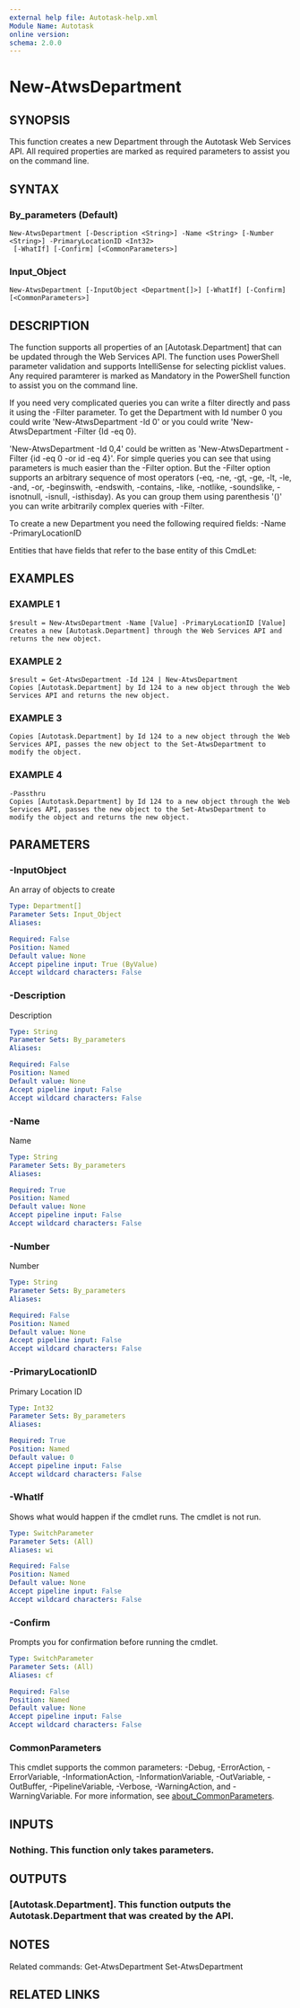 ```yaml
---
external help file: Autotask-help.xml
Module Name: Autotask
online version:
schema: 2.0.0
---
```


# New-AtwsDepartment

## SYNOPSIS
This function creates a new Department through the Autotask Web Services API.
All required properties are marked as required parameters to assist you on the command line.

## SYNTAX

### By_parameters (Default)
```
New-AtwsDepartment [-Description <String>] -Name <String> [-Number <String>] -PrimaryLocationID <Int32>
 [-WhatIf] [-Confirm] [<CommonParameters>]
```

### Input_Object
```
New-AtwsDepartment [-InputObject <Department[]>] [-WhatIf] [-Confirm] [<CommonParameters>]
```

## DESCRIPTION
The function supports all properties of an \[Autotask.Department\] that can be updated through the Web Services API.
The function uses PowerShell parameter validation  and supports IntelliSense for selecting picklist values.
Any required paramterer is marked as Mandatory in the PowerShell function to assist you on the command line.

If you need very complicated queries you can write a filter directly and pass it using the -Filter parameter.
To get the Department with Id number 0 you could write 'New-AtwsDepartment -Id 0' or you could write 'New-AtwsDepartment -Filter {Id -eq 0}.

'New-AtwsDepartment -Id 0,4' could be written as 'New-AtwsDepartment -Filter {id -eq 0 -or id -eq 4}'.
For simple queries you can see that using parameters is much easier than the -Filter option.
But the -Filter option supports an arbitrary sequence of most operators (-eq, -ne, -gt, -ge, -lt, -le, -and, -or, -beginswith, -endswith, -contains, -like, -notlike, -soundslike, -isnotnull, -isnull, -isthisday).
As you can group them using parenthesis '()' you can write arbitrarily complex queries with -Filter. 

To create a new Department you need the following required fields:
 -Name
 -PrimaryLocationID

Entities that have fields that refer to the base entity of this CmdLet:

## EXAMPLES

### EXAMPLE 1
```
$result = New-AtwsDepartment -Name [Value] -PrimaryLocationID [Value]
Creates a new [Autotask.Department] through the Web Services API and returns the new object.
```

### EXAMPLE 2
```
$result = Get-AtwsDepartment -Id 124 | New-AtwsDepartment 
Copies [Autotask.Department] by Id 124 to a new object through the Web Services API and returns the new object.
```

### EXAMPLE 3
```
Copies [Autotask.Department] by Id 124 to a new object through the Web Services API, passes the new object to the Set-AtwsDepartment to modify the object.
```

### EXAMPLE 4
```
-Passthru
Copies [Autotask.Department] by Id 124 to a new object through the Web Services API, passes the new object to the Set-AtwsDepartment to modify the object and returns the new object.
```

## PARAMETERS

### -InputObject
An array of objects to create

```yaml
Type: Department[]
Parameter Sets: Input_Object
Aliases:

Required: False
Position: Named
Default value: None
Accept pipeline input: True (ByValue)
Accept wildcard characters: False
```

### -Description
Description

```yaml
Type: String
Parameter Sets: By_parameters
Aliases:

Required: False
Position: Named
Default value: None
Accept pipeline input: False
Accept wildcard characters: False
```

### -Name
Name

```yaml
Type: String
Parameter Sets: By_parameters
Aliases:

Required: True
Position: Named
Default value: None
Accept pipeline input: False
Accept wildcard characters: False
```

### -Number
Number

```yaml
Type: String
Parameter Sets: By_parameters
Aliases:

Required: False
Position: Named
Default value: None
Accept pipeline input: False
Accept wildcard characters: False
```

### -PrimaryLocationID
Primary Location ID

```yaml
Type: Int32
Parameter Sets: By_parameters
Aliases:

Required: True
Position: Named
Default value: 0
Accept pipeline input: False
Accept wildcard characters: False
```

### -WhatIf
Shows what would happen if the cmdlet runs.
The cmdlet is not run.

```yaml
Type: SwitchParameter
Parameter Sets: (All)
Aliases: wi

Required: False
Position: Named
Default value: None
Accept pipeline input: False
Accept wildcard characters: False
```

### -Confirm
Prompts you for confirmation before running the cmdlet.

```yaml
Type: SwitchParameter
Parameter Sets: (All)
Aliases: cf

Required: False
Position: Named
Default value: None
Accept pipeline input: False
Accept wildcard characters: False
```

### CommonParameters
This cmdlet supports the common parameters: -Debug, -ErrorAction, -ErrorVariable, -InformationAction, -InformationVariable, -OutVariable, -OutBuffer, -PipelineVariable, -Verbose, -WarningAction, and -WarningVariable. For more information, see [about_CommonParameters](http://go.microsoft.com/fwlink/?LinkID=113216).

## INPUTS

### Nothing. This function only takes parameters.
## OUTPUTS

### [Autotask.Department]. This function outputs the Autotask.Department that was created by the API.
## NOTES
Related commands:
Get-AtwsDepartment
 Set-AtwsDepartment

## RELATED LINKS
